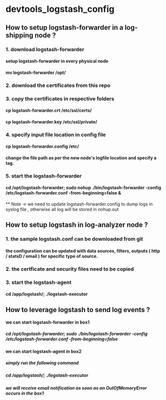 devtools_logstash_config
========================

## How to setup logstash-forwarder in a log-shipping node ?

### 1. download logstash-forwarder 
#### setup logstash-forwarder in every physical node 
#### mv logstash-forwarder /opt/
### 2. download the certificates from this repo
### 3. copy the certificates in respective folders
#### cp logstash-forwarder.crt /etc/ssl/certs/
#### cp logstash-forwarder.key /etc/ssl/private/
### 4. specify input file location in config file
#### cp logstash-forwarder.config /etc/
#### change the file path as per the new node's logfile location and specify a tag.
### 5. start the logstash-forwarder 
####  cd /opt/logstash-forwarder; sudo nohup ./bin/logstash-forwarder -config /etc/logstash-forwarder.conf -from-beginning=false &
   
** Note -> we need to update logstash-forwarder.config to dump logs in syslog file , otherwise all log will be stored in nohup.out

## How to setup logstash in log-analyzer node ?
### 1. the sample logstash.conf can be downloaded from git
#### the configuration can be updated with data sources,  filters, outputs ( http / statsD / email ) for specific type of source.
### 2. the certficate and security files need to be copied
### 3. start the logstash-agent
#### cd /app/logstash/; ./logstash-executor

## How to leverage logstash to send log events ?
#### we can start logstash-forwarder in box1 
##### cd /opt/logstash-forwarder; sudo ./bin/logstash-forwarder -config /etc/logstash-forwarder.conf -from-beginning=false
#### we can start logstash-agent in box2
##### simply run the following command
##### cd /app/logstash/; ./logstash-executor
##### we will receive email notification as soon as an OutOfMemoryError occurs in the box1

